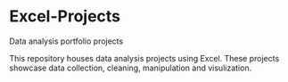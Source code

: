 # Excel-Projects
Data analysis portfolio projects

This repository houses data analysis projects using Excel. These projects showcase data collection, cleaning, manipulation and visulization.
